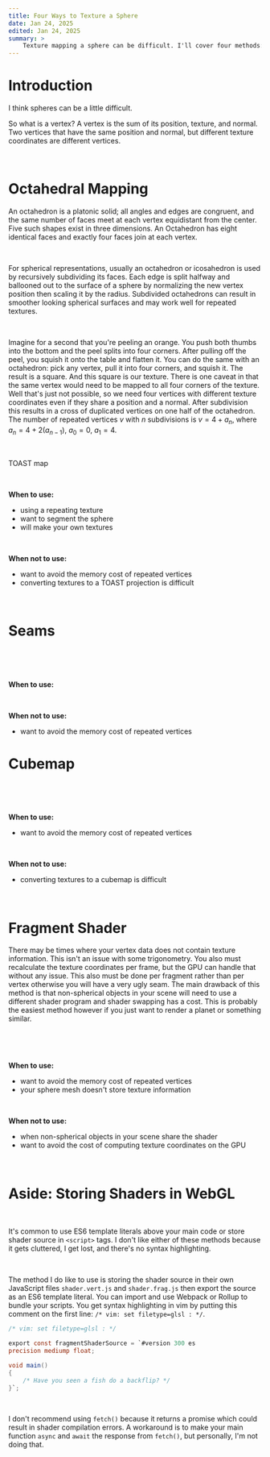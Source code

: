 ```yaml
---
title: Four Ways to Texture a Sphere
date: Jan 24, 2025
edited: Jan 24, 2025
summary: >
    Texture mapping a sphere can be difficult. I'll cover four methods: octahedral mapping, seams, cubemaps, and fragment shaders. The ideas are general, but the implementation is in WebGL2.
---
```

# Introduction

I think spheres can be a little difficult.

So what is a vertex? A vertex is the sum of its position, texture, and normal. Two vertices that have the same position and normal, but different texture coordinates are different vertices.

&nbsp;

# Octahedral Mapping

An octahedron is a platonic solid; all angles and edges are congruent, and the same number of faces meet at each vertex equidistant from the center. Five such shapes exist in three dimensions. An Octahedron has eight identical faces and exactly four faces join at each vertex.

&nbsp;

For spherical representations, usually an octahedron or icosahedron is used by recursively subdividing its faces. Each edge is split halfway and ballooned out to the surface of a sphere by normalizing the new vertex position then scaling it by the radius. Subdivided octahedrons can result in smoother looking spherical surfaces and may work well for repeated textures.

&nbsp;

Imagine for a second that you're peeling an orange. You push both thumbs into the bottom and the peel splits into four corners. After pulling off the peel, you squish it onto the table and flatten it. You can do the same with an octahedron: pick any vertex, pull it into four corners, and squish it. The result is a square. And this square is our texture. There is one caveat in that the same vertex would need to be mapped to all four corners of the texture. Well that's just not possible, so we need four vertices with different texture coordinates even if they share a position and a normal. After subdivision this results in a cross of duplicated vertices on one half of the octahedron. The number of repeated vertices $v$ with $n$ subdivisions is $v = 4 + a_n$, where $a_n = 4 + 2(a_{n-1})$, $a_0 = 0$, $a_1 = 4$.

&nbsp;

TOAST map

&nbsp;

**When to use:**
- using a repeating texture
- want to segment the sphere
- will make your own textures

&nbsp;

**When not to use:**
- want to avoid the memory cost of repeated vertices
- converting textures to a TOAST projection is difficult

&nbsp;

# Seams

&nbsp;

&nbsp;

**When to use:**

&nbsp;

**When not to use:**
- want to avoid the memory cost of repeated vertices

# Cubemap

&nbsp;

&nbsp;

**When to use:**
- want to avoid the memory cost of repeated vertices

&nbsp;

**When not to use:**
- converting textures to a cubemap is difficult

&nbsp;

# Fragment Shader

There may be times where your vertex data does not contain texture information. This isn't an issue with some trigonometry. You also must recalculate the texture coordinates per frame, but the GPU can handle that without any issue. This also must be done per fragment rather than per vertex otherwise you will have a very ugly seam. The main drawback of this method is that non-spherical objects in your scene will need to use a different shader program and shader swapping has a cost. This is probably the easiest method however if you just want to render a planet or something similar.

&nbsp;

&nbsp;

**When to use:**
- want to avoid the memory cost of repeated vertices
- your sphere mesh doesn't store texture information

&nbsp;

**When not to use:**
- when non-spherical objects in your scene share the shader
- want to avoid the cost of computing texture coordinates on the GPU

&nbsp;

# Aside: Storing Shaders in WebGL

&nbsp;

It's common to use ES6 template literals above your main code or store shader source in `<script>` tags. I don't like either of these methods because it gets cluttered, I get lost, and there's no syntax highlighting.

&nbsp;

The method I do like to use is storing the shader source in their own JavaScript files `shader.vert.js` and `shader.frag.js` then export the source as an ES6 template literal. You can import and use Webpack or Rollup to bundle your scripts. You get syntax highlighting in vim by putting this comment on the first line: `/* vim: set filetype=glsl : */`.

```glsl
/* vim: set filetype=glsl : */

export const fragmentShaderSource = `#version 300 es
precision mediump float;

void main() 
{
    /* Have you seen a fish do a backflip? */
}`;
```

&nbsp;

I don't recommend using `fetch()` because it returns a promise which could result in shader compilation errors. A workaround is to make your main function `async` and `await` the response from `fetch()`, but personally, I'm not doing that.
